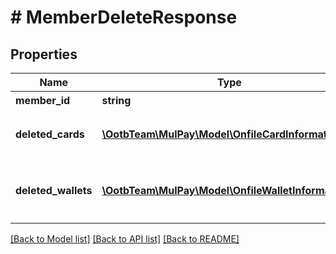 # # MemberDeleteResponse

## Properties

Name | Type | Description | Notes
------------ | ------------- | ------------- | -------------
**member_id** | **string** | 会員ID | [optional]
**deleted_cards** | [**\OotbTeam\MulPay\Model\OnfileCardInformation[]**](OnfileCardInformation.md) | 登録されたカード情報一覧 | [optional]
**deleted_wallets** | [**\OotbTeam\MulPay\Model\OnfileWalletInformation[]**](OnfileWalletInformation.md) | 登録されたPay払い利用承諾情報一覧 | [optional]

[[Back to Model list]](../../README.md#models) [[Back to API list]](../../README.md#endpoints) [[Back to README]](../../README.md)
